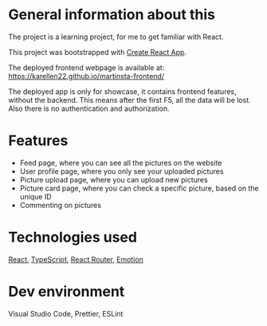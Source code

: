 # General information about this
The project is a learning project, for me to get familiar with React.

This project was bootstrapped with [Create React App](https://github.com/facebook/create-react-app).

The deployed frontend webpage is available at: https://karellen22.github.io/martinsta-frontend/

The deployed app is only for showcase, it contains frontend features, without the backend. This means after the first F5, all the data will be lost. Also there is no authentication and authorization.

# Features
* Feed page, where you can see all the pictures on the website  
* User profile page, where you only see your uploaded pictures 
* Picture upload page, where you can upload new pictures
* Picture card page, where you can check a specific picture, based on the unique ID
* Commenting on pictures

# Technologies used
[React](https://reactjs.org/), [TypeScript](https://www.typescriptlang.org/), [React Router](https://reactrouter.com/), [Emotion](https://emotion.sh/docs/styled)

# Dev environment
Visual Studio Code, Prettier, ESLint
